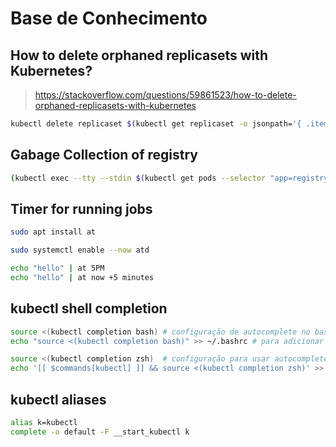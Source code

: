 # Base de Conhecimento

## How to delete orphaned replicasets with Kubernetes?

> <https://stackoverflow.com/questions/59861523/how-to-delete-orphaned-replicasets-with-kubernetes>

```sh
kubectl delete replicaset $(kubectl get replicaset -o jsonpath='{ .items[?(@.spec.replicas==0)].metadata.name }')
```

## Gabage Collection of registry

```sh
(kubectl exec --tty --stdin $(kubectl get pods --selector "app=registry" --output=name) -n default -- registry garbage-collect /etc/docker/registry/config.yml --delete-untagged=true; exit 0)
```

## Timer for running jobs

```sh
sudo apt install at
```

```sh
sudo systemctl enable --now atd
```

```sh
echo "hello" | at 5PM
echo "hello" | at now +5 minutes
```

## kubectl shell completion


```bash
source <(kubectl completion bash) # configuração de autocomplete no bash do shell atual, o pacote bash-completion precisa ter sido instalado primeiro.
echo "source <(kubectl completion bash)" >> ~/.bashrc # para adicionar o autocomplete permanentemente no seu shell bash.
```

```zsh
source <(kubectl completion zsh)  # configuração para usar autocomplete no terminal zsh no shell atual
echo '[[ $commands[kubectl] ]] && source <(kubectl completion zsh)' >> ~/.zshrc # adicionar auto completar permanentemente para o seu shell zsh
```


## kubectl aliases

```sh
alias k=kubectl
complete -o default -F __start_kubectl k
```
